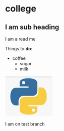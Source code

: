 # college

## I am sub heading
I am a read me


Things to **do**:

- coffee
    - sugar
    - milk

![Anything](python.png)


I am on test branch
    

